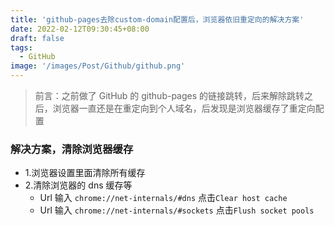 ```yaml
---
title: 'github-pages去除custom-domain配置后，浏览器依旧重定向的解决方案'
date: 2022-02-12T09:30:45+08:00
draft: false
tags:
  - GitHub
image: '/images/Post/Github/github.png'
---
```


> 前言：之前做了 GitHub 的 github-pages 的链接跳转，后来解除跳转之后，浏览器一直还是在重定向到个人域名，后发现是浏览器缓存了重定向配置

<!--more-->

### 解决方案，清除浏览器缓存

- 1.浏览器设置里面清除所有缓存
- 2.清除浏览器的 dns 缓存等
  - Url 输入 `chrome://net-internals/#dns` 点击`Clear host cache`
  - Url 输入 `chrome://net-internals/#sockets` 点击`Flush socket pools`

